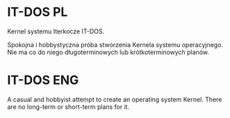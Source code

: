 # IT-DOS PL
Kernel systemu Iterkocze IT-DOS.

Spokojna i hobbystyczna próba stworzenia Kernela systemu operacyjnego. Nie ma co do niego długoterminowych lub krótkoterminowych planów.

# IT-DOS ENG

A casual and hobbyist attempt to create an operating system Kernel. There are no long-term or short-term plans for it.
